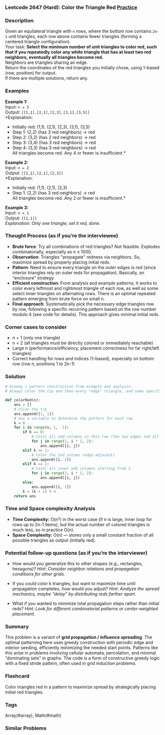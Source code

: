 ### Leetcode 2647 (Hard): Color the Triangle Red [Practice](https://leetcode.com/problems/color-the-triangle-red)

### Description  
Given an equilateral triangle with `n` rows, where the bottom row contains `2n-1` unit triangles, each row above contains fewer triangles (forming a centered triangle configuration).  
Your task: **Select the minimum number of unit triangles to color red, such that if you repeatedly color any white triangle that has at least two red neighbors, eventually all triangles become red.**  
Neighbors are triangles sharing an edge.  
Return the coordinates of the red triangles you initially chose, using 1-based (row, position) for output.  
If there are multiple solutions, return any.

### Examples  

**Example 1:**  
Input: `n = 3`  
Output: `[[1,1],[2,1],[2,3],[3,1],[3,5]]`  
*Explanation:  
- Initially red: (1,1), (2,1), (2,3), (3,1), (3,5)  
- Step 1: (2,2) (has 3 red neighbors) → red  
- Step 2: (3,2) (has 2 red neighbors) → red  
- Step 3: (3,4) (has 3 red neighbors) → red  
- Step 4: (3,3) (has 3 red neighbors) → red  
All triangles become red. Any 4 or fewer is insufficient.*

**Example 2:**  
Input: `n = 2`  
Output: `[[1,1],[2,1],[2,3]]`  
*Explanation:  
- Initially red: (1,1), (2,1), (2,3)  
- Step 1: (2,2) (has 3 red neighbors) → red  
All triangles become red. Any 2 or fewer is insufficient.*

**Example 3:**  
Input: `n = 1`  
Output: `[[1,1]]`  
*Explanation: Only one triangle; set it red, done.*

### Thought Process (as if you’re the interviewee)  
- **Brute force**: Try all combinations of red triangles? Not feasible. Explodes combinatorially, especially as n ≤ 1000.
- **Observation**: Triangles "propagate" redness via neighbors. So, maximize spread by properly placing initial reds.
- **Pattern**: Need to ensure every triangle on the outer edges is red (since interior triangles rely on outer reds for propagation). Basically, an “enclosure” strategy.  
- **Efficient construction**: From analysis and example patterns, it works to color every leftmost and rightmost triangle of each row, as well as some select inner triangles on alternating rows. There is an optimal repeated pattern emerging from brute force on small n.
- **Final approach**: Systematically pick the necessary edge triangles row by row, following a specific recurring pattern based on the row number modulo 4 (see code for details). This approach gives minimal initial reds.

### Corner cases to consider  
- n = 1 (only one triangle)  
- n = 2 (all triangles must be directly colored or immediately reachable)  
- Large n (performance/efficiency, placement correctness for far right/left triangles)  
- Correct handling for rows and indices (1-based), especially on bottom row (row n, positions 1 to 2n-1)

### Solution

```python
# Greedy + pattern construction from example and analysis:
# Always color the tip and then every "edge" triangle, and some specific internal ones based on row order.

def colorRed(n):
    ans = []
    # Color the tip
    ans.append([1, 1])
    # Use a variable to determine the pattern for each row
    k = 0
    for i in range(n, 1, -1):
        if k == 0:
            # Color all odd columns in this row (the two edges and all inner odd indices)
            for j in range(1, i * 2, 2):
                ans.append([i, j])
        elif k == 1:
            # Color the 2nd column (edge-adjacent)
            ans.append([i, 2])
        elif k == 2:
            # Color all inner odd columns starting from 3
            for j in range(3, i * 2, 2):
                ans.append([i, j])
        else:
            ans.append([i, 1])
        k = (k + 1) % 4
    return ans
```

### Time and Space complexity Analysis  

- **Time Complexity:** O(n²) in the worst case (if n is large, inner loop for rows up to 2n-1 items), but the actual number of colored triangles is much less, so in practice O(n).
- **Space Complexity:** O(n) — stores only a small constant fraction of all possible triangles as output (initially red).

### Potential follow-up questions (as if you’re the interviewer)  

- How would you generalize this to other shapes (e.g., rectangles, hexagons)?
  *Hint: Consider neighbor relations and propagation conditions for other grids.*

- If you could color k triangles, but want to maximize time until propagation completes, how would you adjust?
  *Hint: Analyze the spread mechanics, maybe "delay" by distributing reds farther apart.*

- What if you wanted to minimize total propagation steps rather than initial reds?
  *Hint: Look for different combinatorial patterns or center-weighted placement.*

### Summary
This problem is a variant of **grid propagation / influence spreading**. The optimal patterning here uses greedy construction with periodic edge and interior seeding, efficiently minimizing the needed start points. Patterns like this arise in problems involving cellular automata, percolation, and minimal “dominating sets” in graphs. The code is a form of constructive greedy logic with a fixed stride pattern, often used in grid induction problems.


### Flashcard
Color triangles red in a pattern to maximize spread by strategically placing initial red triangles.

### Tags
Array(#array), Math(#math)

### Similar Problems

